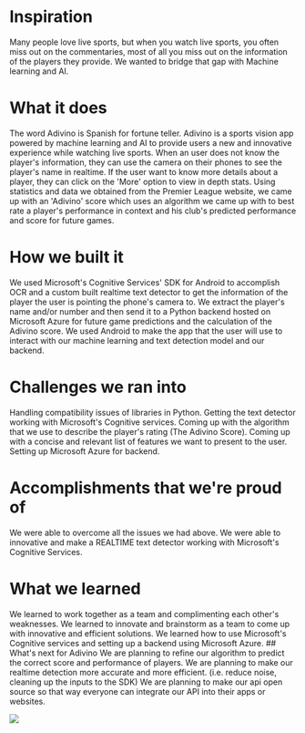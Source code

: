 # Inspiration
Many people love live sports, but when you watch live sports, you often miss out on the commentaries, most of all you miss out on the information of the players they provide. We wanted to bridge that gap with Machine learning and AI.

# What it does
The word Adivino is Spanish for fortune teller. Adivino is a sports vision app powered by machine learning and AI to provide users a new and innovative experience while watching live sports. When an user does not know the player's information, they can use the camera on their phones to see the player's name in realtime. If the user want to know more details about a player, they can click on the 'More' option to view in depth stats. Using statistics and data we obtained from the Premier League website, we came up with an 'Adivino' score which uses an algorithm we came up with to best rate a player's performance in context and his club's predicted performance and score for future games.

# How we built it
We used Microsoft's Cognitive Services' SDK for Android to accomplish OCR and a custom built realtime text detector to get the information of the player the user is pointing the phone's camera to. We extract the player's name and/or number and then send it to a Python backend hosted on Microsoft Azure for future game predictions and the calculation of the Adivino score. We used Android to make the app that the user will use to interact with our machine learning and text detection model and our backend.

# Challenges we ran into
Handling compatibility issues of libraries in Python.
Getting the text detector working with Microsoft's Cognitive services.
Coming up with the algorithm that we use to describe the player's rating (The Adivino Score).
Coming up with a concise and relevant list of features we want to present to the user.
Setting up Microsoft Azure for backend.
# Accomplishments that we're proud of
We were able to overcome all the issues we had above.
We were able to innovative and make a REALTIME text detector working with Microsoft's Cognitive Services.
# What we learned
We learned to work together as a team and complimenting each other's weaknesses.
We learned to innovate and brainstorm as a team to come up with innovative and efficient solutions.
We learned how to use Microsoft's Cognitive services and setting up a backend using Microsoft Azure. ## What's next for Adivino
We are planning to refine our algorithm to predict the correct score and performance of players.
We are planning to make our realtime detection more accurate and more efficient. (i.e. reduce noise, cleaning up the inputs to the SDK)
We are planning to make our api open source so that way everyone can integrate our API into their apps or websites.


![](https://github.com/gauravlath07/adivino-backend/blob/master/preview.gif)

